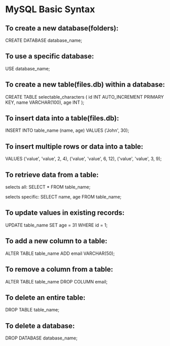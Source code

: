 # MySQL Basic Syntax

## To create a new database(folders):
CREATE DATABASE database_name;

## To use a specific database:
USE database_name;

## To create a new table(files.db) within a database:
CREATE TABLE selectable_characters (
  id INT AUTO_INCREMENT PRIMARY KEY,
  name VARCHAR(100),
  age INT
);

## To insert data into a table(files.db):
INSERT INTO table_name (name, age)
VALUES ('John', 30);
## To insert multiple rows or data into a table:
VALUES  ('value', 'value', 2, 4),
        ('value', 'value', 6, 12),
        ('value', 'value', 3, 9);
## To retrieve data from a table:
selects all:
SELECT * FROM table_name;  

selects specific:
SELECT name, age FROM table_name;

## To update values in existing records:
UPDATE table_name
SET age = 31
WHERE id = 1;

## To add a new column to a table:
ALTER TABLE table_name
ADD email VARCHAR(50);

## To remove a column from a table:
ALTER TABLE table_name
DROP COLUMN email;

## To delete an entire table:
DROP TABLE table_name;

## To delete a database:
DROP DATABASE database_name;